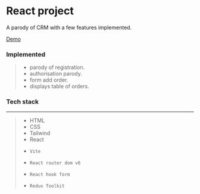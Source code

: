 # React project

A parody of CRM with a few features implemented.

[Demo](https://paradox1390.github.io/weather/)

### Implemented

> - parody of registration.
> - authorisation parody.
> - form add order.
> - displays table of orders.

### Tech stack

---

> - HTML
> - CSS
> - Tailwind
> - React
> -     Vite
> -     React router dom v6
> -     React hook form
> -     Redux Toolkit
